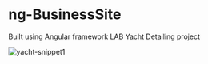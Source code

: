 # ng-BusinessSite

Built using Angular framework
LAB Yacht Detailing project

![yacht-snippet1](https://user-images.githubusercontent.com/37157778/155443983-6b946cdd-2bbf-409f-a497-f22ecce791ea.png)
